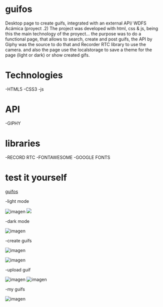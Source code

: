 # guifos
Desktop page to create guifs, integrated with an external API/ WDFS Acámica (proyect .2)
The project was developed with html, css & js, being this the main technology of the proyect...
the purpose was to do a functional page, that allows to search, create and post guifs, 
the API by Giphy was the source to do that and Recorder RTC library to use the camera.
and also the page use the localstorage to save a theme for the page (light or dark) or show created gifs.

# Technologies
-HTML5
-CSS3
-js
# API
-GIPHY

# libraries
-RECORD RTC
-FONTAWESOME
-GOOGLE FONTS

# test it yourself
[guifos](https://mickyrendon.github.io/guifos/)


-light mode

![imagen](https://user-images.githubusercontent.com/64873799/148278319-fe666125-2412-46ba-abab-4bf4e321d153.png)
<img src="https://user-images.githubusercontent.com/64873799/148278319-fe666125-2412-46ba-abab-4bf4e321d153.png">

-dark mode

![imagen](https://user-images.githubusercontent.com/64873799/148279938-e3d87c2c-e794-44f3-89f0-3e35b2af78a6.png)

-create guifs

![imagen](https://user-images.githubusercontent.com/64873799/148280059-f83ac80a-de7e-4048-b8b2-e2005266db4a.png)

![imagen](https://user-images.githubusercontent.com/64873799/148280199-882741a3-c8b7-49ca-8573-125d8320bdb6.png)

-upload guif

![imagen](https://user-images.githubusercontent.com/64873799/148280300-461b94a6-9e19-42ea-a301-1cc26c98df58.png)
![imagen](https://user-images.githubusercontent.com/64873799/148280583-cd0416ea-e6bb-4ef6-8a93-4a6275daa504.png)

-my guifs

![imagen](https://user-images.githubusercontent.com/64873799/148280451-0bba431f-f4e4-4658-8757-8bce06dfaf92.png)
